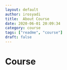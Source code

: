 ```yaml
---
layout: default
author: irosyadi
title:  About Course
date: 2020-06-01 20:09:34
category: course
tags: ["readme", "course"]
draft: false
---
```


# Course